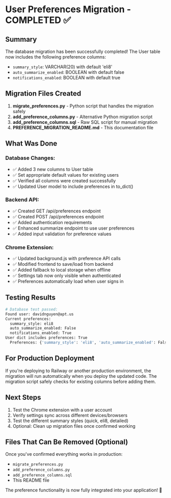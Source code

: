 # User Preferences Migration - COMPLETED ✅

## Summary
The database migration has been successfully completed! The User table now includes the following preference columns:

- `summary_style`: VARCHAR(20) with default 'eli8' 
- `auto_summarize_enabled`: BOOLEAN with default false
- `notifications_enabled`: BOOLEAN with default true

## Migration Files Created

1. **migrate_preferences.py** - Python script that handles the migration safely
2. **add_preference_columns.py** - Alternative Python migration script  
3. **add_preference_columns.sql** - Raw SQL script for manual migration
4. **PREFERENCE_MIGRATION_README.md** - This documentation file

## What Was Done

### Database Changes:
- ✅ Added 3 new columns to User table
- ✅ Set appropriate default values for existing users
- ✅ Verified all columns were created successfully
- ✅ Updated User model to include preferences in to_dict()

### Backend API:
- ✅ Created GET /api/preferences endpoint
- ✅ Created POST /api/preferences endpoint  
- ✅ Added authentication requirements
- ✅ Enhanced summarize endpoint to use user preferences
- ✅ Added input validation for preference values

### Chrome Extension:
- ✅ Updated background.js with preference API calls
- ✅ Modified frontend to save/load from backend
- ✅ Added fallback to local storage when offline
- ✅ Settings tab now only visible when authenticated
- ✅ Preferences automatically load when user signs in

## Testing Results

```bash
# Database test passed:
Found user: davidnguyen@apt.us
Current preferences:
  summary_style: eli8
  auto_summarize_enabled: False  
  notifications_enabled: True
User dict includes preferences: True
  Preferences: {'summary_style': 'eli8', 'auto_summarize_enabled': False, 'notifications_enabled': True}
```

## For Production Deployment

If you're deploying to Railway or another production environment, the migration will run automatically when you deploy the updated code. The migration script safely checks for existing columns before adding them.

## Next Steps

1. Test the Chrome extension with a user account
2. Verify settings sync across different devices/browsers
3. Test the different summary styles (quick, eli8, detailed)
4. Optional: Clean up migration files once confirmed working

## Files That Can Be Removed (Optional)

Once you've confirmed everything works in production:
- `migrate_preferences.py` 
- `add_preference_columns.py`
- `add_preference_columns.sql`
- This README file

The preference functionality is now fully integrated into your application! 🎉